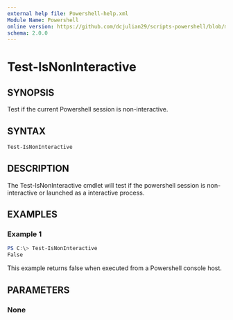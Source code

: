 ```yaml
---
external help file: Powershell-help.xml
Module Name: Powershell
online version: https://github.com/dcjulian29/scripts-powershell/blob/main/Modules/Powershell/docs/Test-IsNonInteractive.md
schema: 2.0.0
---
```


# Test-IsNonInteractive

## SYNOPSIS

Test if the current Powershell session is non-interactive.

## SYNTAX

```powershell
Test-IsNonInteractive
```

## DESCRIPTION

The Test-IsNonInteractive cmdlet will test if the powershell session is non-interactive or launched as a interactive process.

## EXAMPLES

### Example 1

```powershell
PS C:\> Test-IsNonInteractive
False

```

This example returns false when executed from a Powershell console host.

## PARAMETERS

### None
